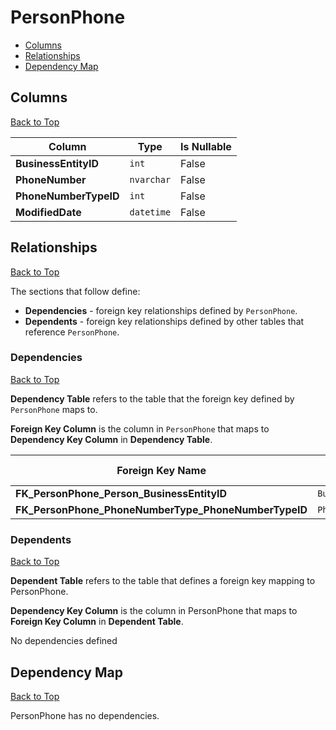# PersonPhone

* [Columns](#columns)
* [Relationships](#relationships)
* [Dependency Map](#dependency-map)

## Columns
[Back to Top](#personphone)

Column | Type | Is Nullable
-------|------|------------
**BusinessEntityID** | `int` | False
**PhoneNumber** | `nvarchar` | False
**PhoneNumberTypeID** | `int` | False
**ModifiedDate** | `datetime` | False

## Relationships
[Back to Top](#personphone)


The sections that follow define:
* **Dependencies** - foreign key relationships defined by `PersonPhone`.
* **Dependents** - foreign key relationships defined by other tables that reference `PersonPhone`.

### Dependencies
[Back to Top](#personphone)

**Dependency Table** refers to the table that the foreign key defined by `PersonPhone` maps to.

**Foreign Key Column** is the column in `PersonPhone` that maps to **Dependency Key Column** in **Dependency Table**.

Foreign Key Name | Foreign Key Column | Dependency Table | Dependency Key Column
-----------------|--------------------|------------------|----------------------
**FK_PersonPhone_Person_BusinessEntityID** | `BusinessEntityID` | [Person](./Person.md) | `BusinessEntityID`
**FK_PersonPhone_PhoneNumberType_PhoneNumberTypeID** | `PhoneNumberTypeID` | [PhoneNumberType](./PhoneNumberType.md) | `PhoneNumberTypeID`

### Dependents
[Back to Top](#personphone)

**Dependent Table** refers to the table that defines a foreign key mapping to PersonPhone.

**Dependency Key Column** is the column in PersonPhone that maps to **Foreign Key Column** in **Dependent Table**.

No dependencies defined

## Dependency Map
[Back to Top](#personphone)

PersonPhone has no dependencies.
